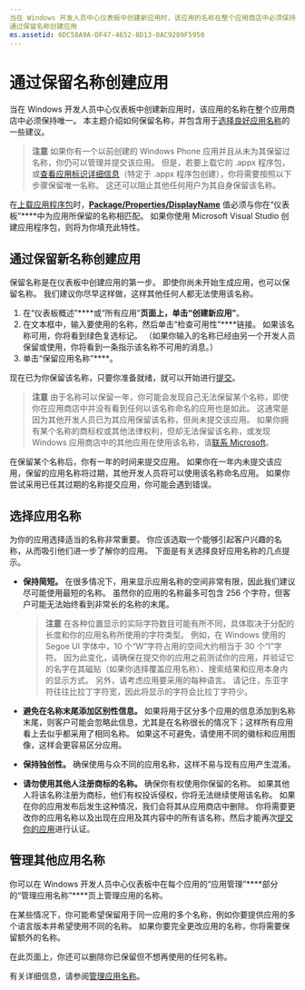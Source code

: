 ```yaml
---
当在 Windows 开发人员中心仪表板中创建新应用时，该应用的名称在整个应用商店中必须保持唯一。 本主题介绍如何保留名称，并包含用于选择良好应用名称的一些建议。
通过保留名称创建应用
ms.assetid: 6DC58A9A-DF47-4652-8D13-0AC9289F5950
---
```


# 通过保留名称创建应用


当在 Windows 开发人员中心仪表板中创建新应用时，该应用的名称在整个应用商店中必须保持唯一。 本主题介绍如何保留名称，并包含用于[选择良好应用名称](#choosing-your-app-s-name)的一些建议。

> **注意** 如果你有一个以前创建的 Windows Phone 应用并且从未为其保留过名称，你仍可以管理并提交该应用。 但是，若要上载它的 .appx 程序包，或[查看应用标识详细信息](view-app-identity-details.md)（特定于 .appx 程序包创建），你将需要按照以下步骤保留唯一名称。 这还可以阻止其他任何用户为其自身保留该名称。

在[上载应用程序包](upload-app-packages.md)时，[**Package/Properties/DisplayName**](https://msdn.microsoft.com/library/windows/apps/dn423240) 值必须与你在“仪表板”****中为应用所保留的名称相匹配。 如果你使用 Microsoft Visual Studio 创建应用程序包，则将为你填充此特性。

## 通过保留新名称创建应用


保留名称是在仪表板中创建应用的第一步。 即使你尚未开始生成应用，也可以保留名称。 我们建议你尽早这样做，这样其他任何人都无法使用该名称。

1.  在“仪表板概述”****或“所有应用”****页面上，单击“创建新应用”****。
2.  在文本框中，输入要使用的名称，然后单击“检查可用性”****链接。 如果该名称可用，你将看到绿色复选标记。 （如果你输入的名称已经由另一个开发人员保留或使用，你将看到一条指示该名称不可用的消息。）
3.  单击“保留应用名称”****。

现在已为你保留该名称，只要你准备就绪，就可以开始进行[提交](app-submissions.md)。

> **注意** 由于名称可以保留一年，你可能会发现自己无法保留某个名称，即使你在应用商店中并没有看到任何以该名称命名的应用也是如此。 这通常是因为其他开发人员已为其应用保留该名称，但尚未提交该应用。 如果你拥有某个名称的商标权或其他法律权利，但却无法保留该名称，或发现 Windows 应用商店中的其他应用在使用该名称，请[联系 Microsoft](http://go.microsoft.com/fwlink/p/?LinkId=233777)。

在保留某个名称后，你有一年的时间来提交应用。 如果你在一年内未提交该应用，保留的应用名称将过期，其他开发人员将可以使用该名称命名应用。 如果你尝试采用已任其过期的名称提交应用，你可能会遇到错误。

## 选择应用名称


为你的应用选择适当的名称非常重要。 你应该选取一个能够引起客户兴趣的名称，从而吸引他们进一步了解你的应用。 下面是有关选择良好应用名称的几点提示。

-   **保持简短。** 在很多情况下，用来显示应用名称的空间非常有限，因此我们建议尽可能使用最短的名称。 虽然你的应用的名称最多可包含 256 个字符，但客户可能无法始终看到非常长的名称的末尾。

    > **注意** 在各种位置显示的实际字符数目可能有所不同，具体取决于分配的长度和你的应用名称所使用的字符类型。 例如，在 Windows 使用的 Segoe UI 字体中，10 个“W”字符占用的空间大约相当于 30 个“I”字符。 因为此变化，请确保在提交你的应用之前测试你的应用，并验证它的名字在其磁贴（如果你选择覆盖应用名称）、搜索结果和应用本身内的显示方式。 另外，请考虑应用要采用的每种语言。 请记住，东亚字符往往比拉丁字符宽，因此将显示的字符会比拉丁字符少。

-   **避免在名称末尾添加区别性信息。** 如果将用于区分多个应用的信息添加到名称末尾，则客户可能会忽略此信息，尤其是在名称很长的情况下；这样所有应用看上去似乎都采用了相同名称。 如果这不可避免，请使用不同的徽标和应用图像，这样会更容易区分应用。
-   **保持独创性。** 确保使用与众不同的应用名称，这样不易与现有应用产生混淆。
-   **请勿使用其他人注册商标的名称。** 确保你有权使用你保留的名称。 如果其他人将该名称注册为商标，他们有权投诉侵权，你将无法继续使用该名称。 如果在你的应用发布后发生这种情况，我们会将其从应用商店中删除。 你将需要更改你的应用名称以及出现在应用及其内容中的所有该名称，然后才能再次[提交你的应用](app-submissions.md)进行认证。

## 管理其他应用名称


你可以在 Windows 开发人员中心仪表板中在每个应用的“应用管理”****部分的“管理应用名称”****页上管理应用的名称。

在某些情况下，你可能希望保留用于同一应用的多个名称，例如你要提供应用的多个语言版本并希望使用不同的名称。 如果你要完全更改应用的名称，你将需要保留额外的名称。

在此页面上，你还可以删除你已保留但不想再使用的任何名称。

有关详细信息，请参阅[管理应用名称](manage-app-names.md)。

 

 






<!--HONumber=Mar16_HO1-->


